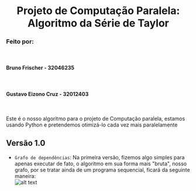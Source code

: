 <h1 align="center"> Projeto de Computação Paralela: Algoritmo da Série de Taylor</h1>

<h3>Feito por:</h3></br>
<h4>Bruno Frischer - 32046235</h4></br>
<h4>Gustavo Eizono Cruz - 32012403</h4></br>

Este é o nosso algoritmo para o projeto de Computação paralela, estamos usando Python e pretendemos otimizá-lo cada vez mais paralelamente</br>

## Versão 1.0
- `Grafo de dependências`: Na primeira versão, fizemos algo simples para apenas executar de fato, o algoritmo em sua forma mais "bruta", nosso grafo, por se tratar ainda de um programa sequencial, ficará da seguinte maneira: </br>
![alt text](https://i.ytimg.com/vi/UozK0CWqPEQ/maxresdefault.jpg)
